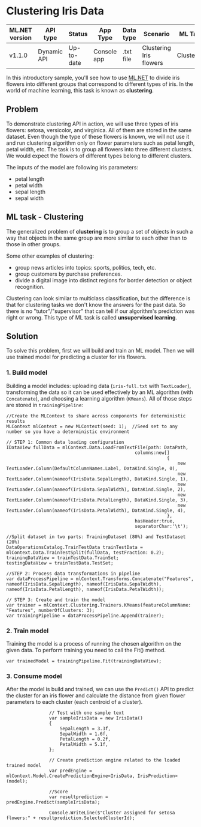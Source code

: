 # Clustering Iris Data

| ML.NET version | API type          | Status                        | App Type    | Data type | Scenario            | ML Task                   | Algorithms                  |
|----------------|-------------------|-------------------------------|-------------|-----------|---------------------|---------------------------|-----------------------------|
| v1.1.0         | Dynamic API | Up-to-date | Console app | .txt file | Clustering Iris flowers | Clustering | K-means++ |

In this introductory sample, you'll see how to use [ML.NET](https://www.microsoft.com/net/learn/apps/machine-learning-and-ai/ml-dotnet) to divide iris flowers into different groups that correspond to different types of iris. In the world of machine learning, this task is known as **clustering**.

## Problem
To demonstrate clustering API in action, we will use three types of iris flowers: setosa, versicolor, and virginica. All of them are stored in the same dataset. Even though the type of these flowers is known, we will not use it and run clustering algorithm only on flower parameters such as petal length, petal width, etc. The task is to group all flowers into three different clusters. We would expect the flowers of different types belong to different clusters.

The inputs of the model are following iris parameters:
* petal length
* petal width
* sepal length
* sepal width

## ML task - Clustering
The generalized problem of **clustering** is to group a set of objects in such a way that objects in the same group are more similar to each other than to those in other groups.

Some other examples of clustering:
* group news articles into topics: sports, politics, tech, etc.
* group customers by purchase preferences.
* divide a digital image into distinct regions for border detection or object recognition.

Clustering can look similar to multiclass classification, but the difference is that for clustering tasks we don't know the answers for the past data. So there is no "tutor"/"supervisor" that can tell if our algorithm's prediction was right or wrong. This type of ML task is called **unsupervised learning**.

## Solution
To solve this problem, first we will build and train an ML model. Then we will use trained model for predicting a cluster for iris flowers.

### 1. Build model

Building a model includes: uploading data (`iris-full.txt` with `TextLoader`), transforming the data so it can be used effectively by an ML algorithm (with `Concatenate`), and choosing a learning algorithm (`KMeans`). All of those steps are stored in `trainingPipeline`:
```CSharp
//Create the MLContext to share across components for deterministic results
MLContext mlContext = new MLContext(seed: 1);  //Seed set to any number so you have a deterministic environment

// STEP 1: Common data loading configuration
IDataView fullData = mlContext.Data.LoadFromTextFile(path: DataPath,
                                                columns:new[]
                                                            {
                                                                new TextLoader.Column(DefaultColumnNames.Label, DataKind.Single, 0),
                                                                new TextLoader.Column(nameof(IrisData.SepalLength), DataKind.Single, 1),
                                                                new TextLoader.Column(nameof(IrisData.SepalWidth), DataKind.Single, 2),
                                                                new TextLoader.Column(nameof(IrisData.PetalLength), DataKind.Single, 3),
                                                                new TextLoader.Column(nameof(IrisData.PetalWidth), DataKind.Single, 4),
                                                            },
                                                hasHeader:true,
                                                separatorChar:'\t');
                                                
//Split dataset in two parts: TrainingDataset (80%) and TestDataset (20%)
DataOperationsCatalog.TrainTestData trainTestData = mlContext.Data.TrainTestSplit(fullData, testFraction: 0.2);
trainingDataView = trainTestData.TrainSet;
testingDataView = trainTestData.TestSet;

//STEP 2: Process data transformations in pipeline
var dataProcessPipeline = mlContext.Transforms.Concatenate("Features", nameof(IrisData.SepalLength), nameof(IrisData.SepalWidth), nameof(IrisData.PetalLength), nameof(IrisData.PetalWidth));

// STEP 3: Create and train the model     
var trainer = mlContext.Clustering.Trainers.KMeans(featureColumnName: "Features", numberOfClusters: 3);
var trainingPipeline = dataProcessPipeline.Append(trainer);
```
### 2. Train model
Training the model is a process of running the chosen algorithm on the given data. To perform training you need to call the Fit() method.
```CSharp
var trainedModel = trainingPipeline.Fit(trainingDataView);
```
### 3. Consume model
After the model is build and trained, we can use the `Predict()` API to predict the cluster for an iris flower and calculate the distance from given flower parameters to each cluster (each centroid of a cluster).

```CSharp
                // Test with one sample text 
                var sampleIrisData = new IrisData()
                {
                    SepalLength = 3.3f,
                    SepalWidth = 1.6f,
                    PetalLength = 0.2f,
                    PetalWidth = 5.1f,
                };

                // Create prediction engine related to the loaded trained model
                var predEngine = mlContext.Model.CreatePredictionEngine<IrisData, IrisPrediction>(model);

                //Score
                var resultprediction = predEngine.Predict(sampleIrisData);
                
                Console.WriteLine($"Cluster assigned for setosa flowers:" + resultprediction.SelectedClusterId);
```
